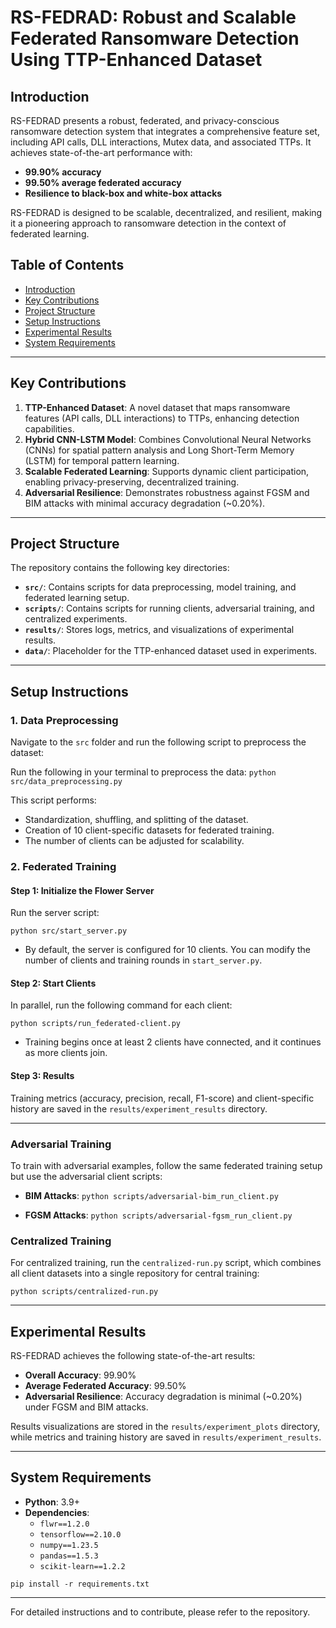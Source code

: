 # RS-FEDRAD: Robust and Scalable Federated Ransomware Detection Using TTP-Enhanced Dataset

## Introduction
RS-FEDRAD presents a robust, federated, and privacy-conscious ransomware detection system that integrates a comprehensive feature set, including API calls, DLL interactions, Mutex data, and associated TTPs. It achieves state-of-the-art performance with:

- **99.90% accuracy**
- **99.50% average federated accuracy**
- **Resilience to black-box and white-box attacks**

RS-FEDRAD is designed to be scalable, decentralized, and resilient, making it a pioneering approach to ransomware detection in the context of federated learning.

## Table of Contents
- [Introduction](#introduction)
- [Key Contributions](#key-contributions)
- [Project Structure](#project-structure)
- [Setup Instructions](#setup-instructions)
- [Experimental Results](#experimental-results)
- [System Requirements](#system-requirements)

---

## Key Contributions

1. **TTP-Enhanced Dataset**: A novel dataset that maps ransomware features (API calls, DLL interactions) to TTPs, enhancing detection capabilities.
2. **Hybrid CNN-LSTM Model**: Combines Convolutional Neural Networks (CNNs) for spatial pattern analysis and Long Short-Term Memory (LSTM) for temporal pattern learning.
3. **Scalable Federated Learning**: Supports dynamic client participation, enabling privacy-preserving, decentralized training.
4. **Adversarial Resilience**: Demonstrates robustness against FGSM and BIM attacks with minimal accuracy degradation (~0.20%).

---

## Project Structure

The repository contains the following key directories:

- **`src/`**: Contains scripts for data preprocessing, model training, and federated learning setup.
- **`scripts/`**: Contains scripts for running clients, adversarial training, and centralized experiments.
- **`results/`**: Stores logs, metrics, and visualizations of experimental results.
- **`data/`**: Placeholder for the TTP-enhanced dataset used in experiments.

---

## Setup Instructions

### 1. Data Preprocessing

Navigate to the `src` folder and run the following script to preprocess the dataset:

Run the following in your terminal to preprocess the data:
`python src/data_preprocessing.py`

This script performs:
- Standardization, shuffling, and splitting of the dataset.
- Creation of 10 client-specific datasets for federated training.
- The number of clients can be adjusted for scalability.

### 2. Federated Training

#### Step 1: Initialize the Flower Server

Run the server script:

`python src/start_server.py`

- By default, the server is configured for 10 clients. You can modify the number of clients and training rounds in `start_server.py`.

#### Step 2: Start Clients

In parallel, run the following command for each client:

`python scripts/run_federated-client.py`

- Training begins once at least 2 clients have connected, and it continues as more clients join.

#### Step 3: Results

Training metrics (accuracy, precision, recall, F1-score) and client-specific history are saved in the `results/experiment_results` directory.

---

### Adversarial Training

To train with adversarial examples, follow the same federated training setup but use the adversarial client scripts:

- **BIM Attacks**:
  `python scripts/adversarial-bim_run_client.py`

- **FGSM Attacks**:
  `python scripts/adversarial-fgsm_run_client.py`

### Centralized Training

For centralized training, run the `centralized-run.py` script, which combines all client datasets into a single repository for central training:

`python scripts/centralized-run.py`

---

## Experimental Results

RS-FEDRAD achieves the following state-of-the-art results:

- **Overall Accuracy**: 99.90%
- **Average Federated Accuracy**: 99.50%
- **Adversarial Resilience**: Accuracy degradation is minimal (~0.20%) under FGSM and BIM attacks.

Results visualizations are stored in the `results/experiment_plots` directory, while metrics and training history are saved in `results/experiment_results`.

---

## System Requirements

- **Python**: 3.9+
- **Dependencies**:
  - `flwr==1.2.0`
  - `tensorflow==2.10.0`
  - `numpy==1.23.5`
  - `pandas==1.5.3`
  - `scikit-learn==1.2.2`


`pip install -r requirements.txt`

---

For detailed instructions and to contribute, please refer to the repository.

